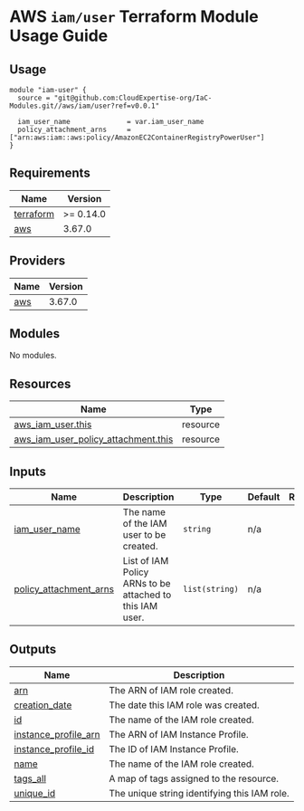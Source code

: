# AWS `iam/user` Terraform Module Usage Guide

## Usage

```
module "iam-user" {
  source = "git@github.com:CloudExpertise-org/IaC-Modules.git//aws/iam/user?ref=v0.0.1"

  iam_user_name              = var.iam_user_name
  policy_attachment_arns     = ["arn:aws:iam::aws:policy/AmazonEC2ContainerRegistryPowerUser"]
}
```

## Requirements

| Name | Version |
|------|---------|
| <a name="requirement_terraform"></a> [terraform](#requirement\_terraform) | >= 0.14.0 |
| <a name="requirement_aws"></a> [aws](#requirement\_aws) | 3.67.0 |

## Providers

| Name | Version |
|------|---------|
| <a name="provider_aws"></a> [aws](#provider\_aws) | 3.67.0 |

## Modules

No modules.

## Resources

| Name | Type |
|------|------|
| [aws_iam_user.this](https://registry.terraform.io/providers/hashicorp/aws/3.67.0/docs/resources/iam_user) | resource |
| [aws_iam_user_policy_attachment.this](https://registry.terraform.io/providers/hashicorp/aws/3.67.0/docs/resources/iam_user_policy_attachment) | resource |

## Inputs

| Name | Description | Type | Default | Required |
|------|-------------|------|---------|:--------:|
| <a name="input_iam_user_name"></a> [iam\_user\_name](#input\_iam\_user\_name) | The name of the IAM user to be created. | `string` | n/a | yes |
| <a name="input_policy_attachment_arns"></a> [policy\_attachment\_arns](#input\_policy\_attachment\_arns) | List of IAM Policy ARNs to be attached to this IAM user. | `list(string)` | n/a | yes |

## Outputs

| Name | Description |
|------|-------------|
| <a name="output_arn"></a> [arn](#output\_arn) | The ARN of IAM role created. |
| <a name="output_creation_date"></a> [creation\_date](#output\_creation\_date) | The date this IAM role was created. |
| <a name="output_id"></a> [id](#output\_id) | The name of the IAM role created. |
| <a name="output_instance_profile_arn"></a> [instance\_profile\_arn](#output\_instance\_profile\_arn) | The ARN of IAM Instance Profile. |
| <a name="output_instance_profile_id"></a> [instance\_profile\_id](#output\_instance\_profile\_id) | The ID of IAM Instance Profile. |
| <a name="output_name"></a> [name](#output\_name) | The name of the IAM role created. |
| <a name="output_tags_all"></a> [tags\_all](#output\_tags\_all) | A map of tags assigned to the resource. |
| <a name="output_unique_id"></a> [unique\_id](#output\_unique\_id) | The unique string identifying this IAM role. |
